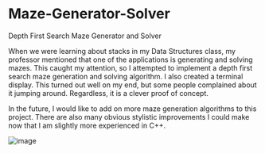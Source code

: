 # Maze-Generator-Solver
Depth First Search Maze Generator and Solver

When we were learning about stacks in my Data Structures class, my professor mentioned that one of the applications is generating and solving mazes.
This caught my attention, so I attempted to implement a depth first search maze generation and solving algorithm. I also created a terminal display.
This turned out well on my end, but some people complained about it jumping around. Regardless, it is a clever proof of concept.

In the future, I would like to add on more maze generation algorithms to this project. There are also many obvious stylistic improvements I could make
now that I am slightly more experienced in C++.

![image](https://user-images.githubusercontent.com/94880155/163911295-5d194475-166f-4ff0-831c-14eeb6b29dfc.png)
